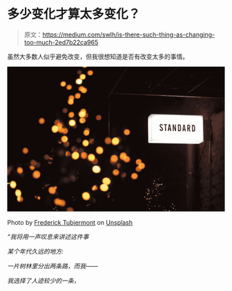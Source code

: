 # 多少变化才算太多变化？

> 原文：<https://medium.com/swlh/is-there-such-thing-as-changing-too-much-2ed7b22ca965>

虽然大多数人似乎避免改变，但我很想知道是否有改变太多的事情。

![](img/ec6364531a043b07dc3bb3bd068ded86.png)

Photo by [Frederick Tubiermont](https://unsplash.com/@callmefred?utm_source=medium&utm_medium=referral) on [Unsplash](https://unsplash.com?utm_source=medium&utm_medium=referral)

*“我将用一声叹息来讲述这件事*

*某个年代久远的地方:*

*一片树林里分出两条路，而我——*

*我选择了人迹较少的一条，*